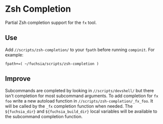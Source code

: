 # Zsh Completion

Partial Zsh completion support for the `fx` tool.

## Use

Add `//scripts/zsh-completion/` to your `fpath` before running `compinit`. For
example:
```
fpath+=( ~/fuchsia/scripts/zsh-completion )
```

## Improve

Subcommands are completed by looking in `//scripts/devshell/` but there isn't
completion for most subcommand arguments. To add completion for `fx foo` write a
new autoload function in `//scripts/zsh-completion/_fx_foo`. It will be called
by the `_fx` completion function when needed. The `${fuchsia_dir}` and
`${fuchsia_build_dir}` local variables will be available to the subcommand
completion function.
